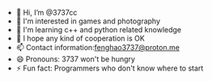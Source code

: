 - 👋 Hi, I’m @3737cc
- 👀 I'm interested in games and photography
- 🌱 I'm learning c++ and python related knowledge
- 💞️ I hope any kind of cooperation is OK
- 📫 Contact information:fenghao3737@proton.me
- 😄 Pronouns: 3737 won't be hungry
- ⚡ Fun fact: Programmers who don't know where to start

<!---
3737cc/3737cc is a ✨ special ✨ repository because its `README.md` (this file) appears on your GitHub profile.
You can click the Preview link to take a look at your changes.
--->
